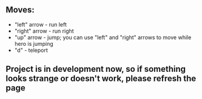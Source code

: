 ## Moves:
- "left" arrow - run left
- "right" arrow - run right
- "up" arrow - jump; you can use "left" and "right" arrows to move while hero is jumping
- "d" - teleport

## Project is in development now, so if something looks strange or doesn't work, please refresh the page
